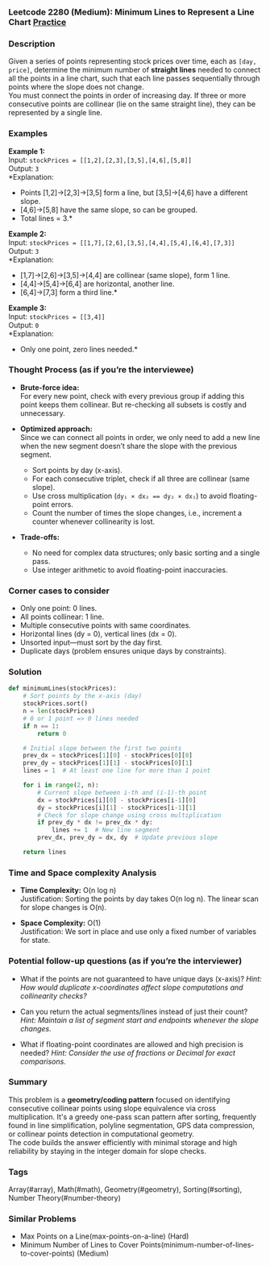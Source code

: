 ### Leetcode 2280 (Medium): Minimum Lines to Represent a Line Chart [Practice](https://leetcode.com/problems/minimum-lines-to-represent-a-line-chart)

### Description  
Given a series of points representing stock prices over time, each as `[day, price]`, determine the minimum number of **straight lines** needed to connect all the points in a line chart, such that each line passes sequentially through points where the slope does not change.  
You must connect the points in order of increasing day. If three or more consecutive points are collinear (lie on the same straight line), they can be represented by a single line.

### Examples  

**Example 1:**  
Input: `stockPrices = [[1,2],[2,3],[3,5],[4,6],[5,8]]`  
Output: `3`  
*Explanation:  
- Points [1,2]→[2,3]→[3,5] form a line, but [3,5]→[4,6] have a different slope.  
- [4,6]→[5,8] have the same slope, so can be grouped.  
- Total lines = 3.*

**Example 2:**  
Input: `stockPrices = [[1,7],[2,6],[3,5],[4,4],[5,4],[6,4],[7,3]]`  
Output: `3`  
*Explanation:  
- [1,7]→[2,6]→[3,5]→[4,4] are collinear (same slope), form 1 line.  
- [4,4]→[5,4]→[6,4] are horizontal, another line.  
- [6,4]→[7,3] form a third line.*

**Example 3:**  
Input: `stockPrices = [[3,4]]`  
Output: `0`  
*Explanation:  
- Only one point, zero lines needed.*

### Thought Process (as if you’re the interviewee)  
- **Brute-force idea:**  
  For every new point, check with every previous group if adding this point keeps them collinear. But re-checking all subsets is costly and unnecessary.

- **Optimized approach:**  
  Since we can connect all points in order, we only need to add a new line when the new segment doesn’t share the slope with the previous segment.  
  - Sort points by day (x-axis).  
  - For each consecutive triplet, check if all three are collinear (same slope).  
  - Use cross multiplication (`dy₁ × dx₂ == dy₂ × dx₁`) to avoid floating-point errors.  
  - Count the number of times the slope changes, i.e., increment a counter whenever collinearity is lost.

- **Trade-offs:**  
  - No need for complex data structures; only basic sorting and a single pass.
  - Use integer arithmetic to avoid floating-point inaccuracies.

### Corner cases to consider  
- Only one point: 0 lines.
- All points collinear: 1 line.
- Multiple consecutive points with same coordinates.
- Horizontal lines (dy = 0), vertical lines (dx = 0).
- Unsorted input—must sort by the day first.
- Duplicate days (problem ensures unique days by constraints).

### Solution

```python
def minimumLines(stockPrices):
    # Sort points by the x-axis (day)
    stockPrices.sort()
    n = len(stockPrices)
    # 0 or 1 point => 0 lines needed
    if n == 1:
        return 0

    # Initial slope between the first two points
    prev_dx = stockPrices[1][0] - stockPrices[0][0]
    prev_dy = stockPrices[1][1] - stockPrices[0][1]
    lines = 1  # At least one line for more than 1 point

    for i in range(2, n):
        # Current slope between i-th and (i-1)-th point
        dx = stockPrices[i][0] - stockPrices[i-1][0]
        dy = stockPrices[i][1] - stockPrices[i-1][1]
        # Check for slope change using cross multiplication
        if prev_dy * dx != prev_dx * dy:
            lines += 1  # New line segment
        prev_dx, prev_dy = dx, dy  # Update previous slope

    return lines
```

### Time and Space complexity Analysis  

- **Time Complexity:** O(n log n)  
  Justification: Sorting the points by day takes O(n log n). The linear scan for slope changes is O(n).

- **Space Complexity:** O(1)  
  Justification: We sort in place and use only a fixed number of variables for state.


### Potential follow-up questions (as if you’re the interviewer)  

- What if the points are not guaranteed to have unique days (x-axis)?
  *Hint: How would duplicate x-coordinates affect slope computations and collinearity checks?*

- Can you return the actual segments/lines instead of just their count?
  *Hint: Maintain a list of segment start and endpoints whenever the slope changes.*

- What if floating-point coordinates are allowed and high precision is needed?
  *Hint: Consider the use of fractions or Decimal for exact comparisons.*

### Summary
This problem is a **geometry/coding pattern** focused on identifying consecutive collinear points using slope equivalence via cross multiplication. It's a greedy one-pass scan pattern after sorting, frequently found in line simplification, polyline segmentation, GPS data compression, or collinear points detection in computational geometry.  
The code builds the answer efficiently with minimal storage and high reliability by staying in the integer domain for slope checks.

### Tags
Array(#array), Math(#math), Geometry(#geometry), Sorting(#sorting), Number Theory(#number-theory)

### Similar Problems
- Max Points on a Line(max-points-on-a-line) (Hard)
- Minimum Number of Lines to Cover Points(minimum-number-of-lines-to-cover-points) (Medium)